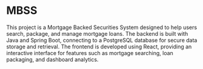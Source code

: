 # MBSS

This project is a Mortgage Backed Securities System designed to help users search, package, and manage mortgage loans. The backend is built with Java and Spring Boot, connecting to a PostgreSQL database for secure data storage and retrieval. The frontend is developed using React, providing an interactive interface for features such as mortgage searching, loan packaging, and dashboard analytics. 
